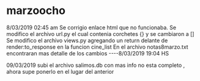 # marzoocho
8/03/2019 02:45 am
Se corrigio enlace html que no funcionaba.
Se modifico el archivo url.py el cual contenia corchetes {} y se cambiaron a []
Se modifico el archivo views.py agregando un return delante de render:to_response en la funcion cine_list
En el archivo notas8marzo.txt encontraran mas detalle de los cambios ----8/03/2019 19:04 HS

09/03/2019 
subi el archivo salimos.db  con mas info  no esta completo , ahora supe ponerlo en el lugar del anterior 
